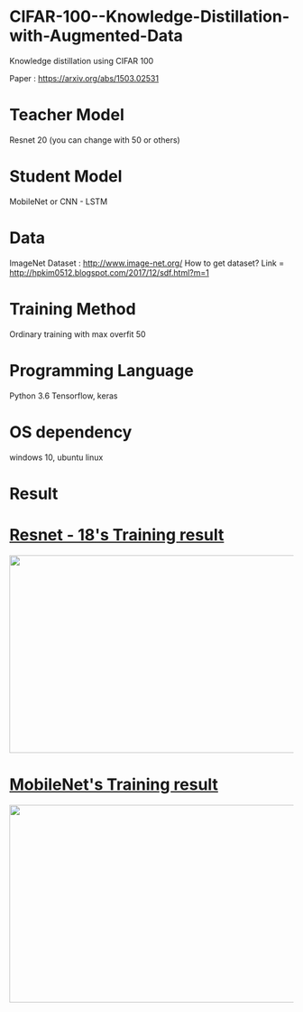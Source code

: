 # CIFAR-100--Knowledge-Distillation-with-Augmented-Data
Knowledge distillation using CIFAR 100

Paper : https://arxiv.org/abs/1503.02531

# Teacher Model
Resnet 20 (you can change with 50 or others)

# Student Model
MobileNet or CNN - LSTM

# Data
ImageNet Dataset : http://www.image-net.org/
How to get dataset?
Link = http://hpkim0512.blogspot.com/2017/12/sdf.html?m=1

# Training Method
Ordinary training with max overfit 50

# Programming Language
Python 3.6
Tensorflow, keras

# OS dependency
windows 10, ubuntu linux

# Result

<div class="imgTopic">
 <h1 class="title"><a href="#">Resnet - 18's Training result</a></h1>
 <p class="content"><a href="#"><img src="https://user-images.githubusercontent.com/29685163/49656613-20093680-fa81-11e8-97fb-ecb63c1ed385.png" alt="" width = "675" height ="350"/></a></p>
</div>

<div class="imgTopic2">
 <h1 class="title"><a href="#">MobileNet's Training result</a></h1>
 <p class="content"><a href="#"><img src="https://user-images.githubusercontent.com/29685163/49656474-cdc81580-fa80-11e8-8477-a5b31ab88e8c.png" alt="" width = "675" height ="350"/></a></p>
</div>
